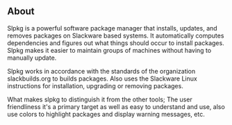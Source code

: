 About
-----

Slpkg is a powerful software package manager that installs, updates, and removes packages on 
Slackware based systems. It automatically computes dependencies and figures out what things 
should occur to install packages. Slpkg makes it easier to maintain groups of machines without 
having to manually update.

Slpkg works in accordance with the standards of the organization slackbuilds.org 
to builds packages. Also uses the Slackware Linux instructions for installation,
upgrading or removing packages. 

What makes slpkg to distinguish it from the other tools; The user friendliness it's a primary 
target as well as easy to understand and use, also use colors to highlight packages and 
display warning messages, etc.
